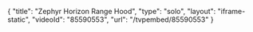 {
    "title": "Zephyr Horizon Range Hood",
    "type": "solo",
    "layout": "iframe-static",
    "videoId": "85590553",
    "url": "\/tvpembed\/85590553"
}